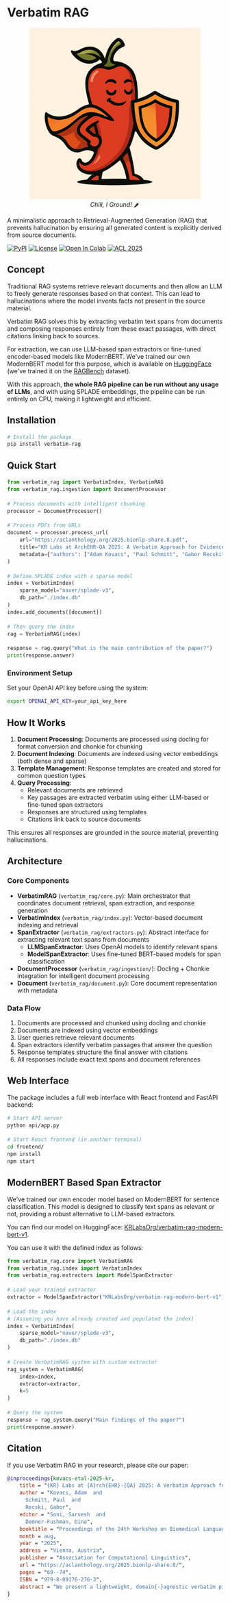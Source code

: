 # Verbatim RAG

<p align="center">
  <img src="https://github.com/KRLabsOrg/verbatim-rag/blob/main/assets/chiliground.png?raw=true" alt="ChiliGround Logo" width="400"/>
  <br><em>Chill, I Ground! 🌶 ️</em>
</p>

A minimalistic approach to Retrieval-Augmented Generation (RAG) that prevents hallucination by ensuring all generated content is explicitly derived from source documents.

[![PyPI](https://img.shields.io/pypi/v/verbatim-rag)](https://pypi.org/project/verbatim-rag/)
[![License](https://img.shields.io/badge/License-MIT-blue.svg)](https://opensource.org/licenses/MIT)
[![Open In Colab](https://colab.research.google.com/assets/colab-badge.svg)](https://colab.research.google.com/drive/1IACXwo3ezgA1yXarxVOC4yXjdUPmOI1H?usp=sharing)
[![ACL 2025](https://img.shields.io/badge/ACL%20Anthology-2025.bionlp--share.8-blue)](https://aclanthology.org/2025.bionlp-share.8/)

## Concept

Traditional RAG systems retrieve relevant documents and then allow an LLM to freely generate responses based on that context. This can lead to hallucinations where the model invents facts not present in the source material.

Verbatim RAG solves this by extracting verbatim text spans from documents and composing responses entirely from these exact passages, with direct citations linking back to sources.

For extraction, we can use LLM-based span extractors or fine-tuned encoder-based models like ModernBERT. We've trained our own ModernBERT model for this purpose, which is available on [HuggingFace](https://huggingface.co/KRLabsOrg/verbatim-rag-modern-bert-v1) (we've trained it on the [RAGBench](https://huggingface.co/datasets/galileo-ai/ragbench) dataset).

With this approach, **the whole RAG pipeline can be run without any usage of LLMs**, and with using SPLADE embeddings, the pipeline can be run entirely on CPU, making it lightweight and efficient.

## Installation

```bash
# Install the package
pip install verbatim-rag
```

## Quick Start

```python
from verbatim_rag import VerbatimIndex, VerbatimRAG
from verbatim_rag.ingestion import DocumentProcessor

# Process documents with intelligent chunking
processor = DocumentProcessor()

# Process PDFs from URLs
document = processor.process_url(
    url="https://aclanthology.org/2025.bionlp-share.8.pdf",
    title="KR Labs at ArchEHR-QA 2025: A Verbatim Approach for Evidence-Based Question Answering",
    metadata={"authors": ["Adam Kovacs", "Paul Schmitt", "Gabor Recski"]}
)

# Define SPLADE index with a sparse model
index = VerbatimIndex(
    sparse_model="naver/splade-v3", 
    db_path="./index.db"
)
index.add_documents([document])

# Then query the index
rag = VerbatimRAG(index)

response = rag.query("What is the main contribution of the paper?")
print(response.answer)
```


### Environment Setup

Set your OpenAI API key before using the system:

```bash
export OPENAI_API_KEY=your_api_key_here
```

## How It Works

1. **Document Processing**: Documents are processed using docling for format conversion and chonkie for chunking
2. **Document Indexing**: Documents are indexed using vector embeddings (both dense and sparse)
3. **Template Management**: Response templates are created and stored for common question types
4. **Query Processing**: 
   - Relevant documents are retrieved
   - Key passages are extracted verbatim using either LLM-based or fine-tuned span extractors
   - Responses are structured using templates
   - Citations link back to source documents

This ensures all responses are grounded in the source material, preventing hallucinations.

## Architecture

### Core Components

- **VerbatimRAG** (`verbatim_rag/core.py`): Main orchestrator that coordinates document retrieval, span extraction, and response generation
- **VerbatimIndex** (`verbatim_rag/index.py`): Vector-based document indexing and retrieval
- **SpanExtractor** (`verbatim_rag/extractors.py`): Abstract interface for extracting relevant text spans from documents
  - **LLMSpanExtractor**: Uses OpenAI models to identify relevant spans
  - **ModelSpanExtractor**: Uses fine-tuned BERT-based models for span classification
- **DocumentProcessor** (`verbatim_rag/ingestion/`): Docling + Chonkie integration for intelligent document processing
- **Document** (`verbatim_rag/document.py`): Core document representation with metadata

### Data Flow
1. Documents are processed and chunked using docling and chonkie
2. Documents are indexed using vector embeddings
3. User queries retrieve relevant documents
4. Span extractors identify verbatim passages that answer the question
5. Response templates structure the final answer with citations
6. All responses include exact text spans and document references

## Web Interface

The package includes a full web interface with React frontend and FastAPI backend:

```bash
# Start API server
python api/app.py

# Start React frontend (in another terminal)
cd frontend/
npm install
npm start
```

## ModernBERT Based Span Extractor

We've trained our own encoder model based on ModernBERT for sentence classification. This model is designed to classify text spans as relevant or not, providing a robust alternative to LLM-based extractors.

You can find our model on HuggingFace: [KRLabsOrg/verbatim-rag-modern-bert-v1](https://huggingface.co/KRLabsOrg/verbatim-rag-modern-bert-v1).

You can use it with the defined index as follows:

```python
from verbatim_rag.core import VerbatimRAG
from verbatim_rag.index import VerbatimIndex
from verbatim_rag.extractors import ModelSpanExtractor

# Load your trained extractor
extractor = ModelSpanExtractor("KRLabsOrg/verbatim-rag-modern-bert-v1")

# Load the index
# (Assuming you have already created and populated the index)
index = VerbatimIndex(
    sparse_model="naver/splade-v3", 
    db_path="./index.db"
)

# Create VerbatimRAG system with custom extractor
rag_system = VerbatimRAG(
    index=index,
    extractor=extractor,
    k=5
)

# Query the system
response = rag_system.query("Main findings of the paper?")
print(response.answer)
```

## Citation

If you use Verbatim RAG in your research, please cite our paper:

```bibtex
@inproceedings{kovacs-etal-2025-kr,
    title = "{KR} Labs at {A}rch{EHR}-{QA} 2025: A Verbatim Approach for Evidence-Based Question Answering",
    author = "Kovacs, Adam  and
      Schmitt, Paul  and
      Recski, Gabor",
    editor = "Soni, Sarvesh  and
      Demner-Fushman, Dina",
    booktitle = "Proceedings of the 24th Workshop on Biomedical Language Processing (Shared Tasks)",
    month = aug,
    year = "2025",
    address = "Vienna, Austria",
    publisher = "Association for Computational Linguistics",
    url = "https://aclanthology.org/2025.bionlp-share.8/",
    pages = "69--74",
    ISBN = "979-8-89176-276-3",
    abstract = "We present a lightweight, domain{-}agnostic verbatim pipeline for evidence{-}grounded question answering. Our pipeline operates in two steps: first, a sentence-level extractor flags relevant note sentences using either zero-shot LLM prompts or supervised ModernBERT classifiers. Next, an LLM drafts a question-specific template, which is filled verbatim with sentences from the extraction step. This prevents hallucinations and ensures traceability. In the ArchEHR{-}QA 2025 shared task, our system scored 42.01{\%}, ranking top{-}10 in core metrics and outperforming the organiser{'}s 70B{-}parameter Llama{-}3.3 baseline. We publicly release our code and inference scripts under an MIT license."
}
```
